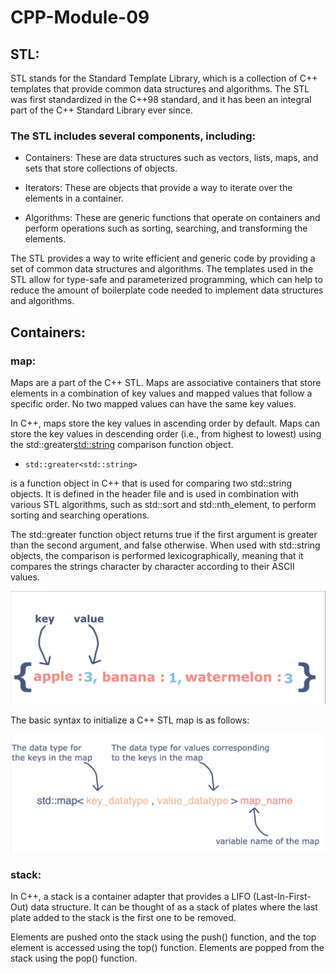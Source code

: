 # CPP-Module-09

## STL:

STL stands for the Standard Template Library, which is a collection of C++ templates that provide common data structures and algorithms. The STL was first standardized in the C++98 standard, and it has been an integral part of the C++ Standard Library ever since.

### The STL includes several components, including:

-   Containers: These are data structures such as vectors, lists, maps, and sets that store collections of objects.

-   Iterators: These are objects that provide a way to iterate over the elements in a container.

-   Algorithms: These are generic functions that operate on containers and perform operations such as sorting, searching, and transforming the elements.

The STL provides a way to write efficient and generic code by providing a set of common data structures and algorithms. The templates used in the STL allow for type-safe and parameterized programming, which can help to reduce the amount of boilerplate code needed to implement data structures and algorithms.

## Containers:

### map:

​Maps are a part of the C++ STL. Maps are associative containers that store elements in a combination of key values and mapped values that follow a specific order. No two mapped values can have the same key values.

In C++, maps store the key values in ascending order by default.
Maps can store the key values in descending order (i.e., from highest to lowest) using the std::greater<std::string> comparison function object.

-   `std::greater<std::string>` 

is a function object in C++ that is used for comparing two std::string objects. It is defined in the <functional> header file and is used in combination with various STL algorithms, such as std::sort and std::nth_element, to perform sorting and searching operations.

The std::greater function object returns true if the first argument is greater than the second argument, and false otherwise. When used with std::string objects, the comparison is performed lexicographically, meaning that it compares the strings character by character according to their ASCII values.

![screenshot](/assets/map.png)

The basic syntax to initialize a C++ STL map is as follows:

![screenshot](/assets/mapinit.png)

### stack:

In C++, a stack is a container adapter that provides a LIFO (Last-In-First-Out) data structure. It can be thought of as a stack of plates where the last plate added to the stack is the first one to be removed.

Elements are pushed onto the stack using the push() function, and the top element is accessed using the top() function. Elements are popped from the stack using the pop() function. 